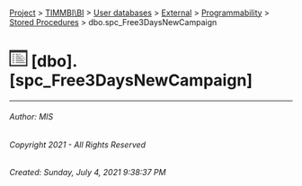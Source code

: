 #### 

[Project](../../../../../index.md) > [TIMMBI\\BI](../../../../index.md) > [User databases](../../../index.md) > [External](../../index.md) > [Programmability](../index.md) > [Stored Procedures](Stored_Procedures.md) > dbo.spc_Free3DaysNewCampaign

# ![Stored Procedures](../../../../../Images/StoredProcedure32.png) [dbo].[spc_Free3DaysNewCampaign]

---

###### Author:  MIS

###### Copyright 2021 - All Rights Reserved

###### Created: Sunday, July 4, 2021 9:38:37 PM

